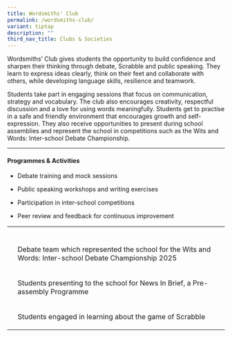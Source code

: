 ```yaml
---
title: Wordsmiths' Club
permalink: /wordsmiths-club/
variant: tiptap
description: ""
third_nav_title: Clubs & Societies
---
```

<p>Wordsmiths’ Club gives students the opportunity to build confidence and
sharpen their thinking through debate, Scrabble and public speaking. They
learn to express ideas clearly, think on their feet and collaborate with
others, while developing language skills, resilience and teamwork.</p>
<p>Students take part in engaging sessions that focus on communication,&nbsp;
strategy and vocabulary. The club also encourages creativity, respectful
discussion and a love for using words meaningfully. Students get to practise
in a safe and friendly environment that encourages growth and self-expression.
They also receive opportunities to present during school assemblies and
represent the school in competitions such as the Wits and Words: Inter-school
Debate Championship.</p>
<hr>
<h4><strong>Programmes &amp; Activities</strong></h4>
<ul>
<li>
<p>Debate training and mock sessions</p>
</li>
<li>
<p>Public speaking workshops and writing exercises</p>
</li>
<li>
<p>Participation in inter-school competitions</p>
</li>
<li>
<p>Peer review and feedback for continuous improvement</p>
</li>
</ul>
<table style="minWidth: 50px">
<colgroup>
<col>
<col>
</colgroup>
<tbody>
<tr>
<th rowspan="1" colspan="1">
<p></p>
</th>
<th rowspan="1" colspan="1">
<p></p>
</th>
</tr>
<tr>
<td rowspan="1" colspan="1">
<p></p>
</td>
<td rowspan="1" colspan="1">
<p>Debate team which represented the school for the Wits and Words: Inter-school
Debate Championship 2025</p>
</td>
</tr>
<tr>
<td rowspan="1" colspan="1">
<p></p>
</td>
<td rowspan="1" colspan="1">
<p>Students presenting to the school for News In Brief, a Pre-assembly Programme</p>
</td>
</tr>
<tr>
<td rowspan="1" colspan="1">
<p></p>
</td>
<td rowspan="1" colspan="1">
<p>Students engaged in learning about the game of Scrabble</p>
</td>
</tr>
</tbody>
</table>
<p></p>